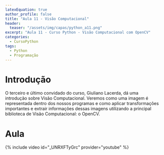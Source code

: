 ```yaml
---
latexEquation: true
author_profile: false
title: "Aula 11 - Visão Computacional"
header:
  teaser: "/assets/img/capas/python_a11.png"
excerpt: "Aula 11 - Curso Python - Visão Computacional com OpenCV"
categories:
  - CursoPython
tags:
  - Python
  - Programação
---
```


# Introdução
O terceiro e último convidado do curso, Giuliano Lacerda, dá uma introdução sobre Visão Computacional. Veremos como uma imagem é representada dentro dos nossos programas e como aplicar transformações importantes e extrair informações dessas imagens utilizando a principal biblioteca de Visão Computacional: o OpenCV.

# Aula
{% include video id="_UNRXFTyGrc" provider="youtube" %}
